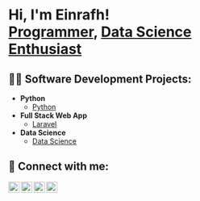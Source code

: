 <h1>Hi, I'm Einrafh! <br/><a href="https://github.com/Einrafh">Programmer</a>, <a href="https://www.linkedin.com/in/einrafh">Data Science Enthusiast</a></h1>

<h2>👨‍💻 Software Development Projects:</h2>

- <b>Python</b>
  - [Python](https://github.com/Einrafh)
- <b>Full Stack Web App</b>
  - [Laravel](https://github.com/Einrafh)
- <b>Data Science</b>
  - [Data Science](https://github.com/Einrafh)

<h2> 🤳 Connect with me:</h2>

[<img align="left" alt="Einrafh | YouTube" width="22px" src="https://cdn.jsdelivr.net/npm/simple-icons@v3/icons/youtube.svg" />][youtube]
[<img align="left" alt="Einrafh | Twitter" width="22px" src="https://cdn.jsdelivr.net/npm/simple-icons@v3/icons/twitter.svg" />][twitter]
[<img align="left" alt="Einrafh | LinkedIn" width="22px" src="https://cdn.jsdelivr.net/npm/simple-icons@v3/icons/linkedin.svg" />][linkedin]
[<img align="left" alt="Einrafh | Instagram" width="22px" src="https://cdn.jsdelivr.net/npm/simple-icons@v3/icons/instagram.svg" />][instagram]

[twitter]: https://twitter.com/einrafh
[youtube]: https://www.youtube.com/c/einrafh
[instagram]: https://www.instagram.com/einrafh
[linkedin]: https://linkedin.com/in/einrafh

<!--
**Einrafh/Einrafh** is a ✨ _special_ ✨ repository because its `README.md` (this file) appears on your GitHub profile.

Here are some ideas to get you started:

- 🔭 I’m currently working on ...
- 🌱 I’m currently learning ...
- 👯 I’m looking to collaborate on ...
- 🤔 I’m looking for help with ...
- 💬 Ask me about ...
- 📫 How to reach me: ...
- 😄 Pronouns: ...
- ⚡ Fun fact: ...
-->
